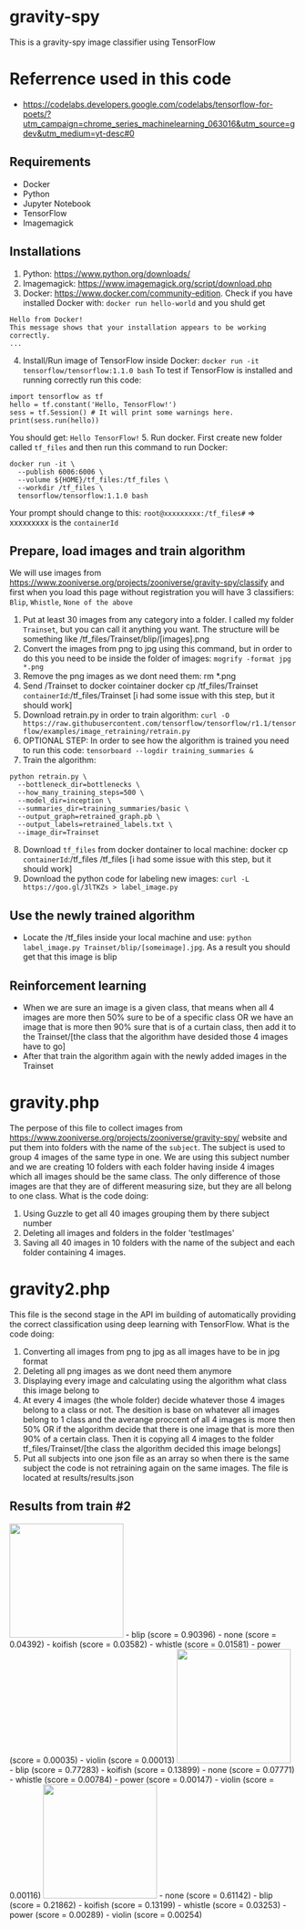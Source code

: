 # gravity-spy
This is a gravity-spy image classifier using TensorFlow

# Referrence used in this code
- https://codelabs.developers.google.com/codelabs/tensorflow-for-poets/?utm_campaign=chrome_series_machinelearning_063016&utm_source=gdev&utm_medium=yt-desc#0

## Requirements
- Docker
- Python
- Jupyter Notebook
- TensorFlow
- Imagemagick

## Installations
1. Python: https://www.python.org/downloads/
2. Imagemagick: https://www.imagemagick.org/script/download.php
3. Docker: https://www.docker.com/community-edition. Check if you have installed Docker with:
`docker run hello-world`
and you shuld get
```
Hello from Docker!
This message shows that your installation appears to be working correctly.
...
```
4. Install/Run image of TensorFlow inside Docker:
`docker run -it tensorflow/tensorflow:1.1.0 bash`
To test if TensorFlow is installed and running correctly run this code: 
```
import tensorflow as tf
hello = tf.constant('Hello, TensorFlow!')
sess = tf.Session() # It will print some warnings here.
print(sess.run(hello))
```
You should get: `Hello TensorFlow!`
5. Run docker. First create new folder called `tf_files` and then run this command to run Docker:
```
docker run -it \
  --publish 6006:6006 \
  --volume ${HOME}/tf_files:/tf_files \
  --workdir /tf_files \
  tensorflow/tensorflow:1.1.0 bash
```
  Your prompt should change to this: `root@xxxxxxxxx:/tf_files#` => xxxxxxxxx is the `containerId`
  
## Prepare, load images and train algorithm
We will use images from https://www.zooniverse.org/projects/zooniverse/gravity-spy/classify and first when you load this page without registration you will have 3 classifiers: `Blip`, `Whistle`, `None of the above`
1. Put at least 30 images from any category into a folder. I called my folder `Trainset`, but you can call it anything you want. The structure will be something like /tf_files/Trainset/blip/[images].png
2. Convert the images from png to jpg using this command, but in order to do this you need to be inside the folder of images: `mogrify -format jpg *.png`
3. Remove the png images as we dont need them: rm *.png
4. Send /Trainset to docker cointainer docker cp /tf_files/Trainset `containerId`:/tf_files/Trainset [i had some issue with this step, but it should work]
5. Download retrain.py in order to train algorithm: `curl -O https://raw.githubusercontent.com/tensorflow/tensorflow/r1.1/tensorflow/examples/image_retraining/retrain.py`
6. OPTIONAL STEP: In order to see how the algorithm is trained you need to run this code: `tensorboard --logdir training_summaries &`
7. Train the algorithm:
```
python retrain.py \
  --bottleneck_dir=bottlenecks \
  --how_many_training_steps=500 \
  --model_dir=inception \
  --summaries_dir=training_summaries/basic \
  --output_graph=retrained_graph.pb \
  --output_labels=retrained_labels.txt \
  --image_dir=Trainset
```
8. Download `tf_files` from docker dontainer to local machine: docker cp `containerId`:/tf_files /tf_files [i had some issue with this step, but it should work]
9. Download the python code for labeling new images: `curl -L https://goo.gl/3lTKZs > label_image.py`

## Use the newly trained algorithm
- Locate the /tf_files inside your local machine and use: `python label_image.py Trainset/blip/[someimage].jpg`. As a result you should get that this image is blip


## Reinforcement learning
- When we are sure an image is a given class, that means when all 4 images are more then 50% sure to be of a specific class OR we have an image that is more then 90% sure that is of a curtain class, then add it to the Trainset/[the class that the algorithm have desided those 4 images have to go]
- After that train the algorithm again with the newly added images in the Trainset

# gravity.php
The perpose of this file to collect images from https://www.zooniverse.org/projects/zooniverse/gravity-spy/ website and put them into folders with the name of the `subject`. The subject is used to group 4 images of the same type in one. We are using this subject number and we are creating 10 folders with each folder having inside 4 images which all images should be the same class. The only difference of those images are that they are of different measuring size, but they are all belong to one class. What is the code doing:
1. Using Guzzle to get all 40 images grouping them by there subject number
2. Deleting all images and folders in the folder 'testImages'
3. Saving all 40 images in 10 folders with the name of the subject and each folder containing 4 images.

# gravity2.php
This file is the second stage in the API im building of automatically providing the correct classification using deep learning with TensorFlow. What is the code doing:
1. Converting all images from png to jpg as all images have to be in jpg format
2. Deleting all png images as we dont need them anymore
3. Displaying every image and calculating using the algorithm what class this image belong to
4. At every 4 images (the whole folder) decide whatever those 4 images belong to a class or not. The desition is base on whatever all images belong to 1 class and the averange proccent of all 4 images is more then 50% OR if the algorithm decide that there is one image that is more then 90% of a certain class. Then it is copying all 4 images to the folder tf_files/Trainset/[the class the algorithm decided this image belongs]
5. Put all subjects into one json file as an array so when there is the same subject the code is not retraining again on the same images. The file is located at results/results.json

## Results from train #2
<img src='https://panoptes-uploads.zooniverse.org/production/subject_location/06ff6f06-56d3-4ac6-b184-488fe5d4f1c8.png' width='200'>
- blip (score = 0.90396)
- none (score = 0.04392)
- koifish (score = 0.03582)
- whistle (score = 0.01581)
- power (score = 0.00035)
- violin (score = 0.00013)
<img src='https://panoptes-uploads.zooniverse.org/production/subject_location/0bfcbc25-adbc-4e95-8da6-4545c31be37b.png' width='200'>
- blip (score = 0.77283)
- koifish (score = 0.13899)
- none (score = 0.07771)
- whistle (score = 0.00784)
- power (score = 0.00147)
- violin (score = 0.00116)
<img src='https://panoptes-uploads.zooniverse.org/production/subject_location/0db6de5a-b0c2-46cd-b1e5-065f05a0294f.png' width='200'>
- none (score = 0.61142)
- blip (score = 0.21862)
- koifish (score = 0.13199)
- whistle (score = 0.03253)
- power (score = 0.00289)
- violin (score = 0.00254)

